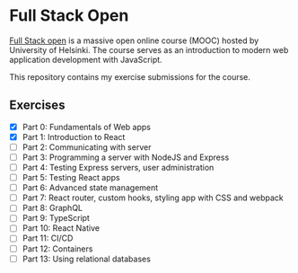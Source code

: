 # Full Stack Open

[Full Stack open](https://fullstackopen.com/en/) is a massive open online course (MOOC) hosted by University of Helsinki.
The course serves as an introduction to modern web application development with JavaScript.

This repository contains my exercise submissions for the course.

## Exercises
- [x] Part 0: Fundamentals of Web apps
- [x] Part 1: Introduction to React
- [ ] Part 2: Communicating with server
- [ ] Part 3: Programming a server with NodeJS and Express
- [ ] Part 4: Testing Express servers, user administration
- [ ] Part 5: Testing React apps
- [ ] Part 6: Advanced state management
- [ ] Part 7: React router, custom hooks, styling app with CSS and webpack
- [ ] Part 8: GraphQL
- [ ] Part 9: TypeScript
- [ ] Part 10: React Native
- [ ] Part 11: CI/CD
- [ ] Part 12: Containers
- [ ] Part 13: Using relational databases
